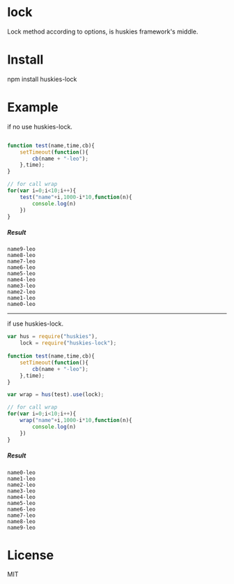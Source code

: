 lock
=====

Lock method according to options, is huskies framework's middle.

Install
=======

npm install huskies-lock

Example
=======

if no use huskies-lock.
```javascript

function test(name,time,cb){
    setTimeout(function(){
        cb(name + "-leo");
    },time);
}

// for call wrap
for(var i=0;i<10;i++){
    test("name"+i,1000-i*10,function(n){
        console.log(n)
    })
}
```
##### Result
```
name9-leo
name8-leo
name7-leo
name6-leo
name5-leo
name4-leo
name3-leo
name2-leo
name1-leo
name0-leo
```
***
if use huskies-lock.
```javascript
var hus = require("huskies"),
    lock = require("huskies-lock");
    
function test(name,time,cb){
    setTimeout(function(){
        cb(name + "-leo");
    },time);
}

var wrap = hus(test).use(lock);

// for call wrap
for(var i=0;i<10;i++){
    wrap("name"+i,1000-i*10,function(n){
        console.log(n)
    })
}
```
##### Result
```
name0-leo
name1-leo
name2-leo
name3-leo
name4-leo
name5-leo
name6-leo
name7-leo
name8-leo
name9-leo
```
License
=======
MIT
